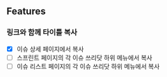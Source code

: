 ## Features

### 링크와 함께 타이틀 복사
- [x] 이슈 상세 페이지에서 복사
- [ ] 스프린트 페이지의 각 이슈 쓰리닷 하위 메뉴에서 복사
- [ ] 이슈 리스트 페이지의 각 이슈 쓰리닷 하위 메뉴에서 복사